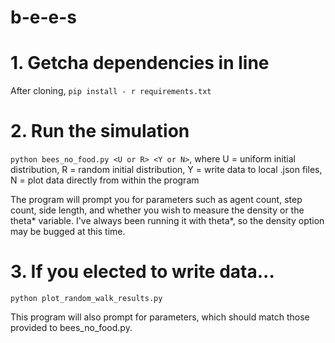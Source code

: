 # b-e-e-s

# 1. Getcha dependencies in line
After cloning, `pip install - r requirements.txt`

# 2. Run the simulation
`python bees_no_food.py <U or R> <Y or N>`, where U = uniform initial distribution, R = random initial distribution, Y = write data to local .json files, N = plot data directly from within the program

The program will prompt you for parameters such as agent count, step count, side length, and whether you wish to measure the density or the theta* variable. I've always been running it with theta*, so the density option may be bugged at this time.
  
# 3. If you elected to write data...
`python plot_random_walk_results.py`

This program will also prompt for parameters, which should match those provided to bees_no_food.py.
